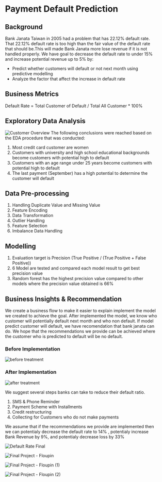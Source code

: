# Payment Default Prediction
## Background

Bank Janata Taiwan in 2005 had a problem that has 22.12% default rate. That 22.12% default rate is too high than the fair value of the default rate that should be.This will made Bank Janata more lose revenue if it is not handled properly. We have goal to decrease the default rate to under 15% and increase potential revenue up to 5% by:

- Predict whether customers will default or not next month using predictive modelling
- Analyze the factor that affect the increase in default rate

## Business Metrics

Default Rate = Total Customer of Default / Total All Customer * 100%

## Exploratory Data Analysis

![Customer Overview](https://user-images.githubusercontent.com/114277079/193225412-5cfb0c5f-7db0-41a0-b6d3-a44928a80e01.JPG)
The following conclusions were reached based on the EDA procedure that was conducted:
1. Most credit card customer are women
2. Customers with university and high school educational backgrounds become customers with potential high to default
3. Customers with an age range under 25 years become customers with potential high to default
4. The last payment (September) has a high potential to determine the customer will default

## Data Pre-processing
1. Handling Duplicate Value and Missing Value
2. Feature Encoding
3. Data Transformation
4. Outlier Handling
5. Feature Selection
6. Imbalance Data Handling

## Modelling
1. Evaluation target is Precision (True Positive / (True Positive + False Positive))
2. 6 Model are tested and compared each model result to get best precision value
3. Random forest has the highest precision value compared to other models where the precision value obtained is 66%

## Business Insights & Recommendation

We create a business flow to make it easier to explain implement the model we created to achieve the goal. After implemented the model, we know who customer will potentially default next month and who non default. If model predict customer will default, we have recomendation that bank janata can do. We hope that the recommendations we provide can be achieved where the customer who is predicted to default will be no default.

### Before Implementation
![before treatment](https://user-images.githubusercontent.com/114277079/192738552-5cd717e7-5c06-4100-b822-20edda425b3b.png)

### After Implementation
![after treatment](https://user-images.githubusercontent.com/114277079/192738759-1de24fa2-9936-42e1-8b3a-4914b684cf64.png)

We suggest several steps banks can take to reduce their default ratio.
1. SMS & Phone Reminder
2. Payment Scheme with Installments
3. Credit restructuring
4. Collecting for Customers who do not make payments

We assume that if the recommendations we provide are implemented then we can potentialy decrease the default rate to 14% , potentialy increase Bank Revenue by 9%, and potentialy decrease loss by 33%

![Default Rate Final](https://user-images.githubusercontent.com/114277079/193225937-09ea35d9-396f-4bce-ad5b-cee4b0034843.JPG)

![Final Project - Floupin](https://user-images.githubusercontent.com/114277079/193232530-af239d05-1d95-46f2-aa07-9488e263793a.jpg)

![Final Project - Floupin (1)](https://user-images.githubusercontent.com/114277079/193232586-9c99b9f8-aafa-45bc-834e-5f1407948a19.jpg)

![Final Project - Floupin (2)](https://user-images.githubusercontent.com/114277079/193232616-f4cddb30-aac3-4ac1-a8ab-2b0f513dbb9d.jpg)
